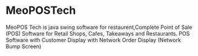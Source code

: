 # MeoPOSTech
MeoPOS Tech is java swing software for restaurent,Complete Point of Sale (POS) Software for Retail Shops, Cafes, Takeaways and Restaurants. POS Software with Customer Display with Network Order Display (Network Bump Screen)
